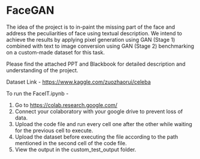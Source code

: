 # FaceGAN
The idea of the project is to in-paint the missing part of the face and address the peculiarities of face using textual description. We intend to achieve the results by applying pixel generation using GAN (Stage 1) combined with text to image conversion using GAN (Stage 2) benchmarking on a custom-made dataset for  this task.

Please find the attached PPT and Blackbook for detailed description and understanding of the project.

Dataset Link - 
https://www.kaggle.com/zuozhaorui/celeba

To run the FaceIT.ipynb - 
1. Go to https://colab.research.google.com/
2. Connect your colaboratory with your google drive to prevent loss of data.
3. Upload the code file and run every cell one after the other while waiting for the previous cell to execute.
4. Upload the dataset before executing the file according to the path mentioned in the second cell of the code file.
5. View the output in the custom_test_output folder.

